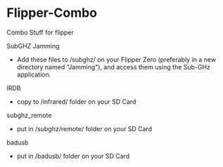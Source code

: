 # Flipper-Combo
Combo Stuff for flipper

SubGHZ Jamming
- Add these files to /subghz/ on your Flipper Zero (preferably in a new directory named "Jamming"), and access them using the Sub-GHz application.

IRDB
- copy to /infrared/ folder on your SD Card


subghz_remote

- put in /subghz/remote/ folder on your SD Card

badusb

- put in /badusb/ folder on your SD Card